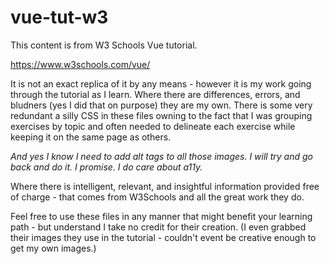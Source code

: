 # vue-tut-w3

This content is from W3 Schools Vue tutorial.

https://www.w3schools.com/vue/

It is not an exact replica of it by any means - however it is my work going through the tutorial as I learn. Where there are differences, errors, and bludners (yes I did that on purpose) they are my own. There is some very redundant a silly CSS in these files owning to the fact that I was grouping exercises by topic and often needed to delineate each exercise while keeping it on the same page as others.

_And yes I know I need to add alt tags to all those images. I will try and go back and do it. I promise. I do care about a11y._

Where there is intelligent, relevant, and insightful information provided free of charge - that comes from W3Schools and all the great work they do.

Feel free to use these files in any manner that might benefit your learning path - but understand I take no credit for their creation. (I even grabbed their images they use in the tutorial - couldn't event be creative enough to get my own images.)
